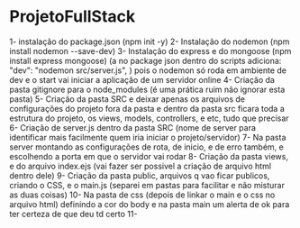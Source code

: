 # ProjetoFullStack
 
1- instalação do package.json (npm init -y)
2- Instalação do nodemon (npm install nodemon --save-dev)
3- Instalação do express e do mongoose (npm install express mongoose) (a no package json dentro do scripts adiciona:  "dev": "nodemon src/server.js", ) pois o nodemon só roda em ambiente de dev e o start vai iniciar a aplicação de um servidor online
4- Criação da pasta gitignore para o node_modules (é uma prática ruim não ignorar esta pasta)
5- Criação da pasta SRC e deixar apenas os arquivos de configurações do projeto fora da pasta e dentro da pasta src ficara toda a estrutura do projeto, os views, models, controllers, e etc, tudo que precisar 
6- Criação de server.js dentro da pasta SRC (nome de server para identificar mais facilmente quem iria iniciar o projeto/servidor)
7- Na pasta server montando as configurações de rota, de inicio, e de erro também, e escolhendo a porta em que o servidor vai rodar
8- Criação da pasta views, e do arquivo index.ejs (vai fazer ser possivel a criação de arquivo html dentro dele)
9- Criação da pasta public, arquivos q vao ficar publicos, criando o CSS, e o main.js (separei em pastas para facilitar e não misturar as duas coisas)
10- Na pasta de css (depois de linkar o main e o css no arquivo html) definindo a cor do body e na pasta main um alerta de ok para ter certeza de que deu td certo
11- 



